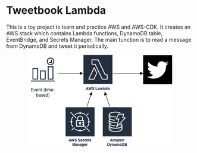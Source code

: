 # Tweetbook Lambda

This is a toy project to learn and practice AWS and AWS-CDK. It creates an AWS stack which contains Lambda functions, DynamoDB table, EventBridge, and Secrets Manager. The main function is to read a message from DynamoDB and tweet it periodically.

<p align="center">
    <img src="images/lambda.png" align="center">
</p>
